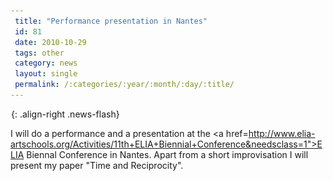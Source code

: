 ```yaml
---
 title: "Performance presentation in Nantes"
 id: 81
 date: 2010-10-29
 tags: other
 category: news
 layout: single
 permalink: /:categories/:year/:month/:day/:title/
---
```

![image-right](/assets/images/spacer.gif){: .align-right .news-flash}

I will do a performance and a presentation at the <a href=http://www.elia-artschools.org/Activities/11th+ELIA+Biennial+Conference&needsclass=1">ELIA Biennal Conference</a> in Nantes. Apart from a short improvisation I will present my paper "Time and Reciprocity".

